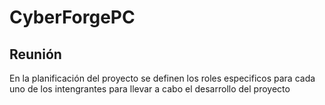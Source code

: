 # CyberForgePC
## Reunión
En la planificación del proyecto se definen los roles especificos para cada uno de los intengrantes para llevar a cabo el desarrollo del proyecto
